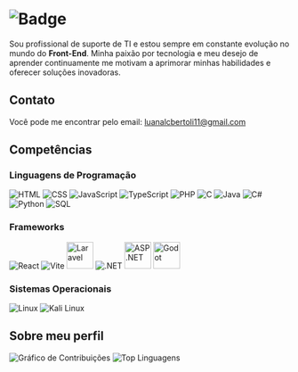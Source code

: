 # ![Badge](https://img.shields.io/badge/Olá,_sou_Luana!-FF69B4?style=for-the-badge&logo=github&logoColor=white)

Sou profissional de suporte de TI e estou sempre em constante evolução no mundo do **Front-End**. Minha paixão por tecnologia e meu desejo de aprender continuamente me motivam a aprimorar minhas habilidades e oferecer soluções inovadoras.

## Contato

Você pode me encontrar pelo email: [luanalcbertoli11@gmail.com](mailto:luanalcbertoli11@gmail.com)

## Competências

### Linguagens de Programação
<p>
    <img src="https://img.icons8.com/color/48/000000/html-5.png" alt="HTML"/>
    <img src="https://img.icons8.com/color/48/000000/css3.png" alt="CSS"/>
    <img src="https://img.icons8.com/color/48/000000/javascript.png" alt="JavaScript"/>
    <img src="https://img.icons8.com/color/48/000000/typescript.png" alt="TypeScript"/>
    <img src="https://img.icons8.com/color/48/000000/php.png" alt="PHP"/>
    <img src="https://img.icons8.com/color/48/000000/c-programming.png" alt="C"/>
    <img src="https://img.icons8.com/color/48/000000/java-coffee-cup-logo.png" alt="Java"/>
    <img src="https://img.icons8.com/color/48/000000/c-sharp-logo.png" alt="C#"/>
    <img src="https://img.icons8.com/color/48/000000/python.png" alt="Python"/>
    <img src="https://img.icons8.com/color/48/000000/sql.png" alt="SQL"/>
</p>

### Frameworks
<p>
    <img src="https://img.icons8.com/color/48/000000/react-native.png" alt="React"/>
    <img src="https://img.icons8.com/color/48/000000/vite.png" alt="Vite"/>
    <img src="https://cdn.jsdelivr.net/gh/devicons/devicon/icons/laravel/laravel-original.svg" alt="Laravel" width="48" height="48"/>
    <img src="https://img.icons8.com/color/48/000000/net-framework.png" alt=".NET"/>
   <img src="https://cdn.jsdelivr.net/gh/devicons/devicon/icons/dot-net/dot-net-plain-wordmark.svg" alt="ASP.NET" width="48" height="48"/>
   <img src="https://cdn.jsdelivr.net/gh/devicons/devicon/icons/godot/godot-original.svg" alt="Godot" width="48" height="48"/>
</p>

### Sistemas Operacionais
<p>
    <img src="https://img.icons8.com/color/48/000000/linux.png" alt="Linux"/>
    <img src="https://img.icons8.com/color/48/000000/kali-linux.png" alt="Kali Linux"/>
</p>

## Sobre meu perfil
![Gráfico de Contribuições](https://github-readme-streak-stats.herokuapp.com/?user=luanalamonica&theme=dark)
![Top Linguagens](https://github-readme-stats.vercel.app/api/top-langs/?username=luanalamonica&layout=compact&theme=dark)
